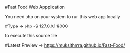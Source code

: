 #Fast Food Web Appplication


You need php on your system to run this web app locally

#Type -> php -S 127.0.0.1:8000  

to execute this source file

#Latest Preview -> https://muksithmra.github.io/Fast-Food/